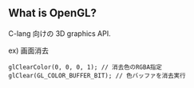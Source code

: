 ##  What is OpenGL?

C-lang 向けの 3D graphics API.

ex) 画面消去

```
glClearColor(0, 0, 0, 1); // 消去色のRGBA指定
glClear(GL_COLOR_BUFFER_BIT); // 色バッファを消去実行
```

